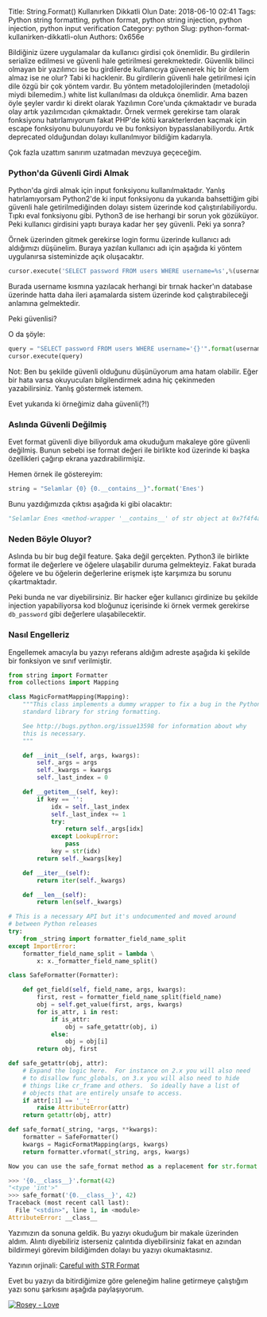 Title: String.Format() Kullanırken Dikkatli Olun
Date: 2018-06-10 02:41
Tags: Python string formatting, python format, python string injection, python injection, python input verification
Category: python
Slug: python-format-kullanirken-dikkatli-olun
Authors: 0x656e





Bildiğiniz üzere uygulamalar da kullanıcı girdisi çok önemlidir. Bu girdilerin serialize edilmesi ve güvenli hale getirilmesi gerekmektedir. Güvenlik bilinci olmayan bir yazılımcı ise bu girdilerde kullanıcıya güvenerek hiç bir önlem almaz ise ne olur? Tabi ki hacklenir. Bu girdilerin güvenli hale getirilmesi için dile özgü bir çok yöntem vardır. Bu yöntem metadolojilerinden (metadoloji miydi bilemedim.) white list kullanılması da oldukça önemlidir. Ama bazen öyle şeyler vardır ki direkt olarak Yazılımın Core'unda çıkmaktadır ve burada olay artık yazılımcıdan çıkmaktadır. Örnek vermek gerekirse tam olarak fonksiyonu hatırlamıyorum fakat PHP'de kötü karakterlerden kaçmak için escape fonksiyonu bulunuyordu ve bu fonksiyon bypasslanabiliyordu. Artık deprecated olduğundan dolayı kullanılmıyor bildiğim kadarıyla.



Çok fazla uzattım sanırım uzatmadan mevzuya geçeceğim. 



### Python'da Güvenli Girdi Almak



Python'da girdi almak için input fonksiyonu kullanılmaktadır. Yanlış hatırlamıyorsam Python2'de ki input fonksiyonu da yukarıda bahsettiğim gibi güvenli hale getirilmediğinden dolayı sistem üzerinde kod çalıştırılabiliyordu. Tıpkı eval fonksiyonu gibi. Python3 de ise herhangi bir sorun yok gözüküyor. Peki kullanıcı girdisini yaptı buraya kadar her şey güvenli. Peki ya sonra?



Örnek üzerinden gitmek gerekirse login formu üzerinde kullanıcı adı aldığımızı düşünelim. Buraya yazılan kullanıcı adı için aşağıda ki yöntem uygulanırsa sisteminizde açık oluşacaktır.



```python
cursor.execute('SELECT password FROM users WHERE username=%s',%(username,))
```

Burada username kısmına yazılacak herhangi bir tırnak hacker'ın database üzerinde hatta daha ileri aşamalarda sistem üzerinde kod çalıştırabileceği anlamına gelmektedir.



Peki güvenlisi?

O da şöyle:

```python
query = "SELECT password FROM users WHERE username='{}'".format(username)
cursor.execute(query)
```

Not: Ben bu şekilde güvenli olduğunu düşünüyorum ama hatam olabilir. Eğer bir hata varsa okuyucuları bilgilendirmek adına hiç çekinmeden yazabilirsiniz. Yanlış göstermek istemem.



Evet yukarıda ki örneğimiz daha güvenli(?!)



### Aslında Güvenli Değilmiş



Evet format güvenli diye biliyorduk ama okuduğum makaleye göre güvenli değilmiş. Bunun sebebi ise format değeri ile birlikte kod üzerinde ki başka özellikleri çağırıp ekrana yazdırabilirmişiz.



Hemen örnek ile göstereyim:

```python
string = "Selamlar {0} {0.__contains__}".format('Enes')
```

Bunu yazdığımızda çıktısı aşağıda ki gibi olacaktır:



```python
"Selamlar Enes <method-wrapper '__contains__' of str object at 0x7f4f4a9f5c70>"
```



### Neden Böyle Oluyor?



Aslında bu bir bug değil feature. Şaka değil gerçekten. Python3 ile birlikte format ile değerlere ve öğelere ulaşabilir duruma gelmekteyiz. Fakat burada öğelere ve bu öğelerin değerlerine erişmek işte karşımıza bu sorunu çıkartmaktadır.



Peki bunda ne var diyebilirsiniz. Bir hacker eğer kullanıcı girdinize bu şekilde injection yapabiliyorsa kod bloğunuz içerisinde ki örnek vermek gerekirse `db_password` gibi değerlere ulaşabilecektir.



### Nasıl Engelleriz



Engellemek amacıyla bu yazıyı referans aldığım adreste aşağıda ki şekilde bir fonksiyon ve sınıf verilmiştir. 



```python
from string import Formatter
from collections import Mapping

class MagicFormatMapping(Mapping):
    """This class implements a dummy wrapper to fix a bug in the Python
    standard library for string formatting.

    See http://bugs.python.org/issue13598 for information about why
    this is necessary.
    """

    def __init__(self, args, kwargs):
        self._args = args
        self._kwargs = kwargs
        self._last_index = 0

    def __getitem__(self, key):
        if key == '':
            idx = self._last_index
            self._last_index += 1
            try:
                return self._args[idx]
            except LookupError:
                pass
            key = str(idx)
        return self._kwargs[key]

    def __iter__(self):
        return iter(self._kwargs)

    def __len__(self):
        return len(self._kwargs)

# This is a necessary API but it's undocumented and moved around
# between Python releases
try:
    from _string import formatter_field_name_split
except ImportError:
    formatter_field_name_split = lambda \
        x: x._formatter_field_name_split()

class SafeFormatter(Formatter):

    def get_field(self, field_name, args, kwargs):
        first, rest = formatter_field_name_split(field_name)
        obj = self.get_value(first, args, kwargs)
        for is_attr, i in rest:
            if is_attr:
                obj = safe_getattr(obj, i)
            else:
                obj = obj[i]
        return obj, first

def safe_getattr(obj, attr):
    # Expand the logic here.  For instance on 2.x you will also need
    # to disallow func_globals, on 3.x you will also need to hide
    # things like cr_frame and others.  So ideally have a list of
    # objects that are entirely unsafe to access.
    if attr[:1] == '_':
        raise AttributeError(attr)
    return getattr(obj, attr)

def safe_format(_string, *args, **kwargs):
    formatter = SafeFormatter()
    kwargs = MagicFormatMapping(args, kwargs)
    return formatter.vformat(_string, args, kwargs)

Now you can use the safe_format method as a replacement for str.format:

>>> '{0.__class__}'.format(42)
"<type 'int'>"
>>> safe_format('{0.__class__}', 42)
Traceback (most recent call last):
  File "<stdin>", line 1, in <module>
AttributeError: __class__

```



Yazımızın da sonuna geldik. Bu yazıyı okuduğum bir makale üzerinden aldım. Alıntı diyebiliriz isterseniz çalıntıda diyebilirsiniz fakat en azından bildirmeyi görevim bildiğimden dolayı bu yazıyı okumaktasınız. 



Yazının orjinali: [Careful with STR Format](http://lucumr.pocoo.org/2016/12/29/careful-with-str-format/)



Evet bu yazıyı da bitirdiğimize göre geleneğim haline getirmeye çalıştığım yazı sonu şarkısını aşağıda paylaşıyorum.



[![Rosey - Love](https://img.youtube.com/vi/AlwQZAtlTFU/0.jpg)](https://youtu.be/AlwQZAtlTFU)



